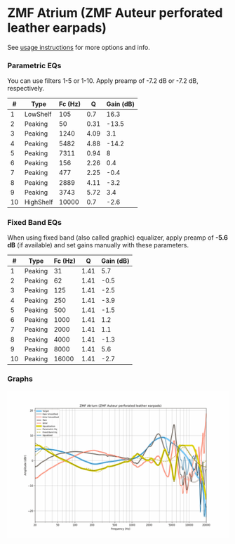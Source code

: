 # ZMF Atrium (ZMF Auteur perforated leather earpads)
See [usage instructions](https://github.com/jaakkopasanen/AutoEq#usage) for more options and info.

### Parametric EQs
You can use filters 1-5 or 1-10. Apply preamp of -7.2 dB or -7.2 dB, respectively.

|   # | Type      |   Fc (Hz) |    Q |   Gain (dB) |
|-----|-----------|-----------|------|-------------|
|   1 | LowShelf  |       105 | 0.7  |        16.3 |
|   2 | Peaking   |        50 | 0.31 |       -13.5 |
|   3 | Peaking   |      1240 | 4.09 |         3.1 |
|   4 | Peaking   |      5482 | 4.88 |       -14.2 |
|   5 | Peaking   |      7311 | 0.94 |         8   |
|   6 | Peaking   |       156 | 2.26 |         0.4 |
|   7 | Peaking   |       477 | 2.25 |        -0.4 |
|   8 | Peaking   |      2889 | 4.11 |        -3.2 |
|   9 | Peaking   |      3743 | 5.72 |         3.4 |
|  10 | HighShelf |     10000 | 0.7  |        -2.6 |

### Fixed Band EQs
When using fixed band (also called graphic) equalizer, apply preamp of **-5.6 dB** (if available) and set gains manually with these parameters.

|   # | Type    |   Fc (Hz) |    Q |   Gain (dB) |
|-----|---------|-----------|------|-------------|
|   1 | Peaking |        31 | 1.41 |         5.7 |
|   2 | Peaking |        62 | 1.41 |        -0.5 |
|   3 | Peaking |       125 | 1.41 |        -2.5 |
|   4 | Peaking |       250 | 1.41 |        -3.9 |
|   5 | Peaking |       500 | 1.41 |        -1.5 |
|   6 | Peaking |      1000 | 1.41 |         1.2 |
|   7 | Peaking |      2000 | 1.41 |         1.1 |
|   8 | Peaking |      4000 | 1.41 |        -1.3 |
|   9 | Peaking |      8000 | 1.41 |         5.6 |
|  10 | Peaking |     16000 | 1.41 |        -2.7 |

### Graphs
![](./ZMF%20Atrium%20(ZMF%20Auteur%20perforated%20leather%20earpads).png)
